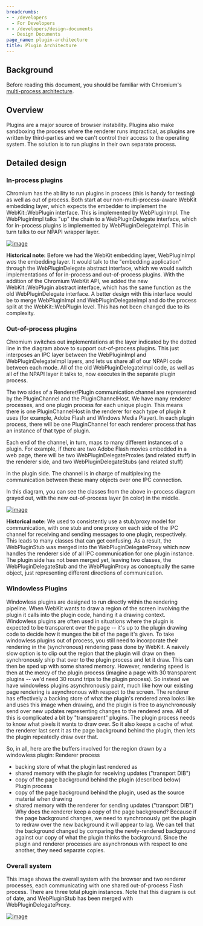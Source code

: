 ```yaml
---
breadcrumbs:
- - /developers
  - For Developers
- - /developers/design-documents
  - Design Documents
page_name: plugin-architecture
title: Plugin Architecture
---
```


## Background

Before reading this document, you should be familiar with Chromium's
[multi-process
architecture](/developers/design-documents/multi-process-architecture).

## Overview

Plugins are a major source of browser instability. Plugins also make sandboxing
the process where the renderer runs impractical, as plugins are written by
third-parties and we can't control their access to the operating system. The
solution is to run plugins in their own separate process.

## Detailed design

### In-process plugins

Chromium has the ability to run plugins in process (this is handy for testing)
as well as out of process. Both start at our non-multi-process-aware WebKit
embedding layer, which expects the embedder to implement the WebKit::WebPlugin
interface. This is implemented by WebPluginImpl. The WebPluginImpl talks "up"
the chain to a WebPluginDelegate interface, which for in-process plugins is
implemented by WebPluginDelegateImpl. This in turn talks to our NPAPI wrapper
layer.

[<img alt="image"
src="/developers/design-documents/plugin-architecture/in_process_plugins.png">](/developers/design-documents/plugin-architecture/in_process_plugins.png)

**Historical note:** Before we had the WebKit embedding layer, WebPluginImpl
*was* the embedding layer. It would talk to the "embedding application" through
the WebPluginDelegate abstract interface, which we would switch implementations
of for in-process and out-of-process plugins. With the addition of the Chromium
WebKit API, we added the new WebKit::WebPlugin abstract interface, which has the
same function as the old WebPluginDelegate interface. A better design with this
interface would be to merge WebPluginImpl and WebPluginDelegateImpl and do the
process split at the WebKit::WebPlugin level. This has not been changed due to
its complexity.

### Out-of-process plugins

Chromium switches out implementations at the layer indicated by the dotted line
in the diagram above to support out-of-process plugins. This just interposes an
IPC layer between the WebPluginImpl and WebPluginDelegateImpl layers, and lets
us share all of our NPAPI code between each mode. All of the old
WebPluginDelegateImpl code, as well as all of the NPAPI layer it talks to, now
executes in the separate plugin process.

The two sides of a Renderer/Plugin communication channel are represented by the
PluginChannel and the PluginChannelHost. We have many renderer processes, and
one plugin process for each unique plugin. This means there is one
PluginChannelHost in the renderer for each type of plugin it uses (for example,
Adobe Flash and Windows Media Player). In each plugin process, there will be one
PluginChannel for each renderer process that has an instance of that type of
plugin.

Each end of the channel, in turn, maps to many different instances of a plugin.
For example, if there are two Adobe Flash movies embedded in a web page, there
will be two WebPluginDelegateProxies (and related stuff) in the renderer side,
and two WebPluginDelegateStubs (and related stuff)

in the plugin side. The channel is in charge of multiplexing the communication
between these many objects over one IPC connection.

In this diagram, you can see the classes from the above in-process diagram
grayed out, with the new out-of-process layer (in color) in the middle.

[<img alt="image"
src="/developers/design-documents/plugin-architecture/out_of_process_plugins.png">](/developers/design-documents/plugin-architecture/out_of_process_plugins.png)

**Historical note:** We used to consistently use a stub/proxy model for
communication, with one stub and one proxy on each side of the IPC channel for
receiving and sending messages to one plugin, respectively. This leads to many
classes that can get confusing. As a result, the WebPluginStub was merged into
the WebPluginDelegateProxy which now handles the renderer side of all IPC
communication for one plugin instance. The plugin side has not been merged yet,
leaving two classes, the WebPluginDelegateStub and the WebPluginProxy as
conceptually the same object, just representing different directions of
communication.

### Windowless Plugins

Windowless plugins are designed to run directly within the rendering pipeline.
When WebKit wants to draw a region of the screen involving the plugin it calls
into the plugin code, handing it a drawing context. Windowless plugins are often
used in situations where the plugin is expected to be transparent over the page
-- it's up to the plugin drawing code to decide how it munges the bit of the
page it's given.
To take windowless plugins out of process, you still need to incorporate their
rendering in the (synchronous) rendering pass done by WebKit. A naively slow
option is to clip out the region that the plugin will draw on then synchronously
ship that over to the plugin process and let it draw. This can then be sped up
with some shared memory.
However, rendering speed is then at the mercy of the plugin process (imagine a
page with 30 transparent plugins -- we'd need 30 round trips to the plugin
process). So instead we have windowless plugins asynchronously paint, much like
how our existing page rendering is asynchronous with respect to the screen. The
renderer has effectively a backing store of what the plugin's rendered area
looks like and uses this image when drawing, and the plugin is free to
asynchronously send over new updates representing changes to the rendered area.
All of this is complicated a bit by "transparent" plugins. The plugin process
needs to know what pixels it wants to draw over. So it also keeps a cache of
what the renderer last sent it as the page background behind the plugin, then
lets the plugin repeatedly draw over that.

So, in all, here are the buffers involved for the region drawn by a windowless
plugin:
Renderer process
- backing store of what the plugin last rendered as
- shared memory with the plugin for receiving updates ("transport DIB")
- copy of the page background behind the plugin (described below)
Plugin process
- copy of the page background behind the plugin, used as the source
material when drawing
- shared memory with the renderer for sending updates ("transport DIB")
Why does the renderer keep a copy of the page background? Because if the page
background changes, we need to synchronously get the plugin to redraw over the
new background it will appear to lag. We can tell that the background changed by
comparing the newly-rendered background against our copy of what the plugin
thinks the background. Since the plugin and renderer processes are asynchronous
with respect to one another, they need separate copies.

### Overall system

This image shows the overall system with the browser and two renderer processes,
each communicating with one shared out-of-process Flash process. There are three
total plugin instances. Note that this diagram is out of date, and WebPluginStub
has been merged with WebPluginDelegateProxy.

[<img alt="image"
src="/developers/design-documents/plugin-architecture/pluginsoutofprocess.png">](/developers/design-documents/plugin-architecture/pluginsoutofprocess.png)
